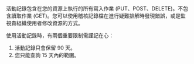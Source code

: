 活動記錄包含在您的資源上執行的所有寫入作業 (PUT、POST、DELETE)。不包含讀取作業 (GET)。您可以使用稽核記錄檔在進行疑難排解時發現錯誤，或是監視貴組織使用者修改資源的方式。

使用活動記錄時，有兩個重要限制需謹記在心：

1. 活動記錄只會保留 90 天。
2. 您只能查詢 15 天內的範圍。

<!---HONumber=AcomDC_0824_2016-->